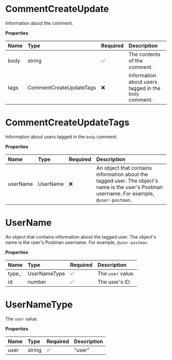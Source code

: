 # CommentCreateUpdate

Information about the comment.

**Properties**

| Name | Type                    | Required | Description                                           |
| :--- | :---------------------- | :------- | :---------------------------------------------------- |
| body | string                  | ✅       | The contents of the comment.                          |
| tags | CommentCreateUpdateTags | ❌       | Information about users tagged in the `body` comment. |

# CommentCreateUpdateTags

Information about users tagged in the `body` comment.

**Properties**

| Name     | Type     | Required | Description                                                                                                                                |
| :------- | :------- | :------- | :----------------------------------------------------------------------------------------------------------------------------------------- |
| userName | UserName | ❌       | An object that contains information about the tagged user. The object's name is the user's Postman username. For example, `@user-postman`. |

# UserName

An object that contains information about the tagged user. The object's name is the user's Postman username. For example, `@user-postman`.

**Properties**

| Name   | Type         | Required | Description       |
| :----- | :----------- | :------- | :---------------- |
| type\_ | UserNameType | ✅       | The `user` value. |
| id     | number       | ✅       | The user's ID.    |

# UserNameType

The `user` value.

**Properties**

| Name | Type   | Required | Description |
| :--- | :----- | :------- | :---------- |
| user | string | ✅       | "user"      |

<!-- This file was generated by liblab | https://liblab.com/ -->
